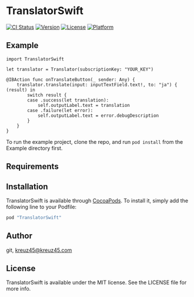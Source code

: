 # TranslatorSwift

[![CI Status](http://img.shields.io/travis/git/TranslatorSwift.svg?style=flat)](https://travis-ci.org/git/TranslatorSwift)
[![Version](https://img.shields.io/cocoapods/v/TranslatorSwift.svg?style=flat)](http://cocoapods.org/pods/TranslatorSwift)
[![License](https://img.shields.io/cocoapods/l/TranslatorSwift.svg?style=flat)](http://cocoapods.org/pods/TranslatorSwift)
[![Platform](https://img.shields.io/cocoapods/p/TranslatorSwift.svg?style=flat)](http://cocoapods.org/pods/TranslatorSwift)

## Example

```
import TranslatorSwift

let translator = Translator(subscriptionKey: "YOUR_KEY")

@IBAction func onTranslateButton(_ sender: Any) {
    translator.translate(input: inputTextField.text!, to: "ja") { (result) in
        switch result {
        case .success(let translation):
            self.outputLabel.text = translation
        case .failure(let error):
            self.outputLabel.text = error.debugDescription
        }
    }
}
```

To run the example project, clone the repo, and run `pod install` from the Example directory first.

## Requirements

## Installation

TranslatorSwift is available through [CocoaPods](http://cocoapods.org). To install
it, simply add the following line to your Podfile:

```ruby
pod "TranslatorSwift"
```

## Author

git, kreuz45@kreuz45.com

## License

TranslatorSwift is available under the MIT license. See the LICENSE file for more info.

